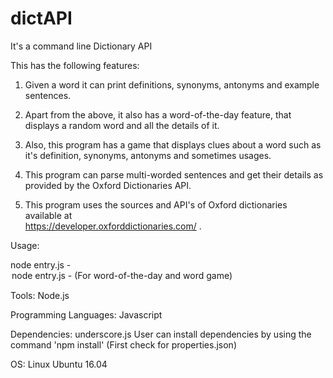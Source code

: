 # dictAPI
It's a command line Dictionary API

This has the following features:
1) Given a word it can print definitions, synonyms, antonyms and example sentences.

2) Apart from the above, it also has a word-of-the-day feature, that displays a random word and all the details of it. 

3) Also, this program has a game that displays clues about a word such as it's definition, synonyms, antonyms and sometimes usages.

4) This program can parse multi-worded sentences and get their details as provided by the Oxford Dictionaries API.

5) This program uses the sources and API's of Oxford dictionaries available at  
https://developer.oxforddictionaries.com/ .

Usage: 

node entry.js -<option> <word>
node entry.js -<option>  (For word-of-the-day and word game)

Tools:
Node.js

Programming Languages:
Javascript

Dependencies:
underscore.js
User can install dependencies by using the command 'npm install'
(First check for properties.json)

OS:
Linux Ubuntu 16.04
